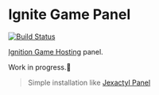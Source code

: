 # Ignite Game Panel

[![Build Status](https://github.com/naysaku/ignite-gp/actions/workflows/build.yml/badge.svg)](https://github.com/naysaku/ignite-gp/actions/workflows/build.yml)

[Ignition Game Hosting](https://ignitionhost.ro) panel.

Work in progress.👀
>Simple installation like [Jexactyl Panel](https://www.jexactyl.com)